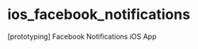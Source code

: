 ios_facebook_notifications
==========================

[prototyping] Facebook Notifications iOS App
